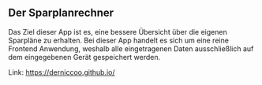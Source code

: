 ## Der Sparplanrechner

Das Ziel dieser App ist es, eine bessere Übersicht über die eigenen Sparpläne zu erhalten. Bei dieser App handelt es sich um eine reine Frontend Anwendung, weshalb alle eingetragenen Daten ausschließlich auf dem eingegebenen Gerät gespeichert werden.


Link: https://derniccoo.github.io/

